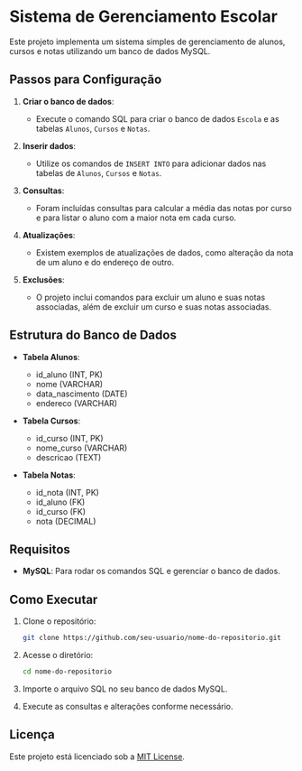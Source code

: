 # Sistema de Gerenciamento Escolar

Este projeto implementa um sistema simples de gerenciamento de alunos, cursos e notas utilizando um banco de dados MySQL.

## Passos para Configuração

1. **Criar o banco de dados**:
    - Execute o comando SQL para criar o banco de dados `Escola` e as tabelas `Alunos`, `Cursos` e `Notas`.

2. **Inserir dados**:
    - Utilize os comandos de `INSERT INTO` para adicionar dados nas tabelas de `Alunos`, `Cursos` e `Notas`.

3. **Consultas**:
    - Foram incluídas consultas para calcular a média das notas por curso e para listar o aluno com a maior nota em cada curso.

4. **Atualizações**:
    - Existem exemplos de atualizações de dados, como alteração da nota de um aluno e do endereço de outro.

5. **Exclusões**:
    - O projeto inclui comandos para excluir um aluno e suas notas associadas, além de excluir um curso e suas notas associadas.

## Estrutura do Banco de Dados

- **Tabela Alunos**:
    - id_aluno (INT, PK)
    - nome (VARCHAR)
    - data_nascimento (DATE)
    - endereco (VARCHAR)

- **Tabela Cursos**:
    - id_curso (INT, PK)
    - nome_curso (VARCHAR)
    - descricao (TEXT)

- **Tabela Notas**:
    - id_nota (INT, PK)
    - id_aluno (FK)
    - id_curso (FK)
    - nota (DECIMAL)

## Requisitos

- **MySQL**: Para rodar os comandos SQL e gerenciar o banco de dados.

## Como Executar

1. Clone o repositório:
    ```bash
    git clone https://github.com/seu-usuario/nome-do-repositorio.git
    ```
2. Acesse o diretório:
    ```bash
    cd nome-do-repositorio
    ```
3. Importe o arquivo SQL no seu banco de dados MySQL.

4. Execute as consultas e alterações conforme necessário.

## Licença

Este projeto está licenciado sob a [MIT License](LICENSE).
